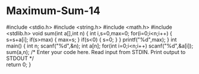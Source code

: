 # Maximum-Sum-14
#include <stdio.h>
#include <string.h>
#include <math.h>
#include <stdlib.h>
void sum(int a[],int n)
{
    int i,s=0,max=0;
    for(i=0;i<n;i++)
    {
        s=s+a[i];
        if(s>max)
        {
            max=s;
        }
        if(s<0)
        {
            s=0;
        }
    }
    printf("%d",max);
}
int main() {
    int n;
    scanf("%d",&n);
    int a[n];
    for(int i=0;i<n;i++)
        scanf("%d",&a[i]);
    sum(a,n);
    /* Enter your code here. Read input from STDIN. Print output to STDOUT */    
    return 0;
}
